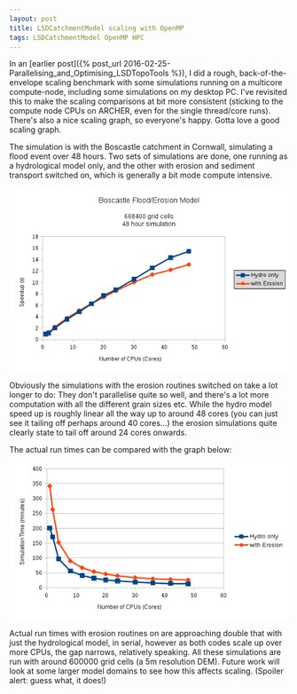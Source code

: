 ```yaml
---
layout: post
title: LSDCatchmentModel scaling with OpenMP
tags: LSDCatchmentModel OpenMP HPC
---
```


In an [earlier post]({% post_url 2016-02-25-Parallelising_and_Optimising_LSDTopoTools %}), I did a rough, back-of-the-envelope scaling benchmark with some simulations running on a multicore compute-node, including some simulations on my desktop PC. I've revisited this to make the scaling comparisons at bit more consistent (sticking to the compute node CPUs on ARCHER, even for the single thread/core runs). There's also a nice scaling graph, so everyone's happy. Gotta love a good scaling graph.

The simulation is with the Boscastle catchment in Cornwall, simulating a flood event over 48 hours. Two sets of simulations are done, one running as a hydrological model only, and the other with erosion and sediment transport switched on, which is generally a bit mode compute intensive.

![boscastle_speed_up](images/blog_boscastle.png)

Obviously the simulations with the erosion routines switched on take a lot longer to do: They don't parallelise quite so well, and there's a lot more computation with all the different grain sizes etc. While the hydro model speed up is roughly linear all the way up to around 48 cores (you can just see it tailing off perhaps around 40 cores...) the erosion simulations quite clearly state to tail off around 24 cores onwards.

The actual run times can be compared with the graph below:

![boscastle_runtime](images/blog_boscastle2.png)

Actual run times with erosion routines on are approaching double that with just the hydrological model, in serial, however as both codes scale up over more CPUs, the gap narrows, relatively speaking. All these simulations are run with around 600000 grid cells (a 5m resolution DEM). Future work will look at some larger model domains to see how this affects scaling. (Spoiler alert: guess what, it does!)
